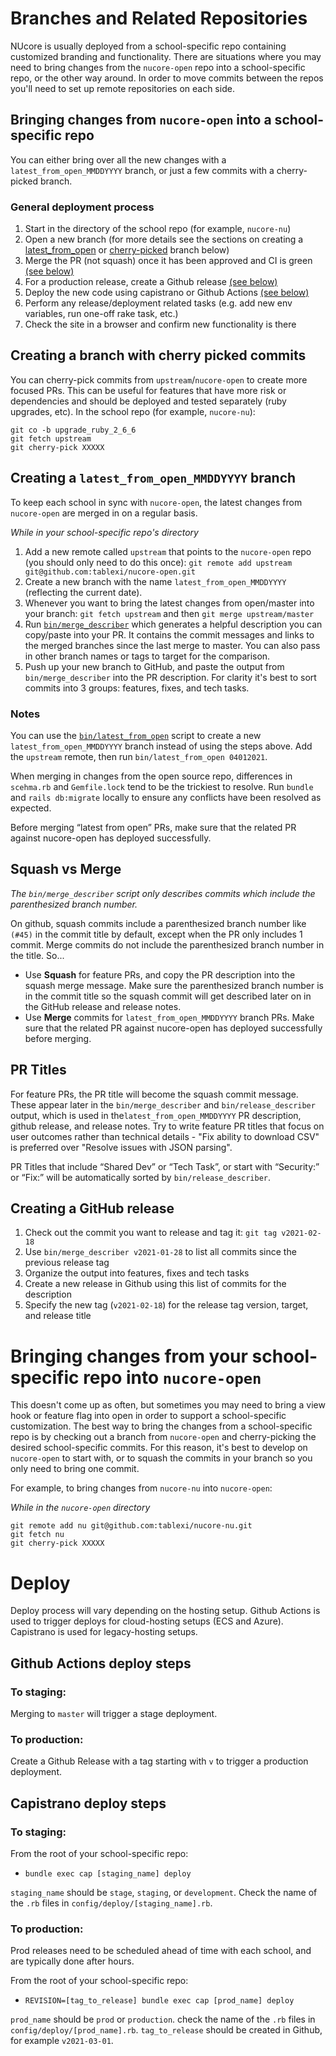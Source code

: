 # Branches and Related Repositories

NUcore is usually deployed from a school-specific repo containing customized branding
and functionality. There are situations where you may need to bring changes
from the `nucore-open` repo into a school-specific repo, or the other way around.
In order to move commits between the repos you'll need to set up remote
repositories on each side.

## Bringing changes from `nucore-open` into a school-specific repo

You can either bring over all the new changes with a `latest_from_open_MMDDYYYY` branch,
or just a few commits with a cherry-picked branch.

### General deployment process

1. Start in the directory of the school repo (for example, `nucore-nu`)
1. Open a new branch (for more details see the sections on creating a [latest_from_open](#creating-a-latest_from_open_mmddyyyy-branch) or [cherry-picked](#creating-a-branch-with-cherry-picked-commits) branch below)
1. Merge the PR (not squash) once it has been approved and CI is green [(see below)](#squash-vs-merge)
1. For a production release, create a Github release [(see below)](#creating-a-github-release)
1. Deploy the new code using capistrano or Github Actions [(see below)](#deploy)
1. Perform any release/deployment related tasks (e.g. add new env variables, run one-off rake task, etc.)
1. Check the site in a browser and confirm new functionality is there

## Creating a branch with cherry picked commits
You can cherry-pick commits from `upstream`/`nucore-open` to create more focused PRs.
This can be useful for features that have more risk or dependencies and should be deployed
and tested separately (ruby upgrades, etc).  In the school repo (for example, `nucore-nu`):
```
git co -b upgrade_ruby_2_6_6
git fetch upstream
git cherry-pick XXXXX
```

## Creating a `latest_from_open_MMDDYYYY` branch

To keep each school in sync with `nucore-open`, the latest changes from `nucore-open` are merged in on a regular basis.

_While in your school-specific repo's directory_

1. Add a new remote called `upstream` that points to the `nucore-open` repo
(you should only need to do this once): `git remote add upstream git@github.com:tablexi/nucore-open.git`
1. Create a new branch with the name `latest_from_open_MMDDYYYY` (reflecting the current date).
1. Whenever you want to bring the latest changes from open/master into your branch: `git fetch upstream` and then `git merge upstream/master`
1. Run [`bin/merge_describer`](bin/merge_describer) which generates a helpful description you can copy/paste into your PR.  It contains the commit messages and links to the merged branches since the last merge to master.  You can also pass in other branch names or tags to target for the comparison.
1. Push up your new branch to GitHub, and paste the output from `bin/merge_describer` into the PR description.  For clarity it's best to sort commits into 3 groups: features, fixes, and tech tasks.

### Notes

You can use the [`bin/latest_from_open`](bin/latest_from_open) script to create a new `latest_from_open_MMDDYYYY` branch instead of using the steps above.  Add the `upstream` remote, then run `bin/latest_from_open 04012021`.

When merging in changes from the open source repo, differences in `scehma.rb` and `Gemfile.lock` tend to be the trickiest to resolve.  Run `bundle` and `rails db:migrate` locally to ensure any conflicts have been resolved as expected.

Before merging “latest from open” PRs, make sure that the related PR against nucore-open has deployed successfully.

## Squash vs Merge

*The `bin/merge_describer` script only describes commits which include the parenthesized branch number.*

On github, squash commits include a parenthesized branch number like `(#45)` in the commit title by default, except when the PR only includes 1 commit. Merge commits do not include the parenthesized branch number in the title. So...

* Use **Squash** for feature PRs, and copy the PR description into the squash merge message.  Make sure the parenthesized branch number is in the commit title so the squash commit will get described later on in the GitHub release and release notes.
* Use **Merge** commits for `latest_from_open_MMDDYYYY` branch PRs.  Make sure that the related PR against nucore-open has deployed successfully before merging.

## PR Titles

For feature PRs, the PR title will become the squash commit message. These appear later in the `bin/merge_describer` and `bin/release_describer` output, which is used in the`latest_from_open_MMDDYYYY` PR description, github release, and release notes. Try to write feature PR titles that focus on user outcomes rather than technical details - "Fix ability to download CSV" is preferred over "Resolve issues with JSON parsing".

PR Titles that include “Shared Dev” or “Tech Task”, or start with “Security:” or “Fix:” will be automatically sorted by `bin/release_describer`.

## Creating a GitHub release

1. Check out the commit you want to release and tag it: `git tag v2021-02-18`
1. Use `bin/merge_describer v2021-01-28` to list all commits since the previous release tag
1. Organize the output into features, fixes and tech tasks
1. Create a new release in Github using this list of commits for the description
1. Specify the new tag (`v2021-02-18`) for the release tag version, target, and release title

# Bringing changes from your school-specific repo into `nucore-open`

This doesn't come up as often, but sometimes you may need to bring a view hook or feature flag into open in order to support a school-specific customization.
The best way to bring the changes from a school-specific repo is by checking out a branch from `nucore-open` and cherry-picking the desired school-specific commits. For this reason, it's best to develop on `nucore-open` to start with, or to squash the commits in your branch so you only need to bring one commit.

For example, to bring changes from `nucore-nu` into `nucore-open`:

_While in the `nucore-open` directory_

```
git remote add nu git@github.com:tablexi/nucore-nu.git
git fetch nu
git cherry-pick XXXXX
```

# Deploy

Deploy process will vary depending on the hosting setup.
Github Actions is used to trigger deploys for cloud-hosting setups (ECS and Azure).
Capistrano is used for legacy-hosting setups.

## Github Actions deploy steps

### To staging:

Merging to `master` will trigger a stage deployment.

### To production:

Create a Github Release with a tag starting with `v` to trigger a production deployment.

## Capistrano deploy steps

### To staging:

From the root of your school-specific repo:

- `bundle exec cap [staging_name] deploy`

`staging_name` should be `stage`, `staging`, or `development`.  Check the name of the `.rb` files in `config/deploy/[staging_name].rb`.

### To production:

Prod releases need to be scheduled ahead of time with each school, and are typically done after hours.

From the root of your school-specific repo:

- `REVISION=[tag_to_release] bundle exec cap [prod_name] deploy`

`prod_name` should be `prod` or `production`. check the name of the `.rb` files in `config/deploy/[prod_name].rb`.
`tag_to_release` should be created in Github, for example `v2021-03-01`.
